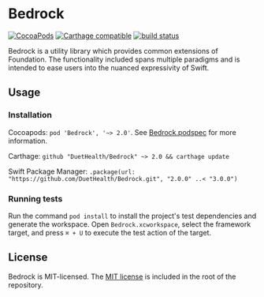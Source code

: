 # Bedrock

[![CocoaPods](https://img.shields.io/cocoapods/v/Bedrock.svg)](https://cocoapods.org/pods/Bedrock)
[![Carthage compatible](https://img.shields.io/badge/Carthage-compatible-4BC51D.svg?style=flat)](https://github.com/Carthage/Carthage)
[![build status](https://img.shields.io/travis/DuetHealth/Bedrock.svg)](https://travis-ci.org/DuetHealth/Bedrock)

Bedrock is a utility library which provides common extensions of Foundation. The functionality included spans multiple paradigms and is intended to ease users into the nuanced expressivity of Swift.

## Usage

### Installation

Cocoapods: `pod 'Bedrock', '~> 2.0'`. See [Bedrock.podspec](Bedrock.podspec) for more information.

Carthage: `github "DuetHealth/Bedrock" ~> 2.0 && carthage update`

Swift Package Manager: `.package(url: "https://github.com/DuetHealth/Bedrock.git", "2.0.0" ..< "3.0.0")`

### Running tests

Run the command `pod install` to install the project's test dependencies and generate the workspace. Open `Bedrock.xcworkspace`, select the framework target, and press `⌘ + U` to execute the test action of the target.

## License

Bedrock is MIT-licensed. The [MIT license](LICENSE) is included in the root of the repository.
